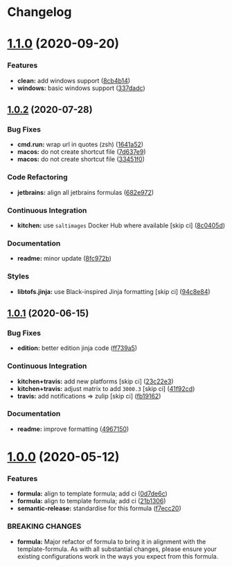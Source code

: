 # Changelog

# [1.1.0](https://github.com/saltstack-formulas/jetbrains-rubymine-formula/compare/v1.0.2...v1.1.0) (2020-09-20)


### Features

* **clean:** add windows support ([8cb4b14](https://github.com/saltstack-formulas/jetbrains-rubymine-formula/commit/8cb4b14b138a0197ac6003be13b9d12eb32ab09b))
* **windows:** basic windows support ([337dadc](https://github.com/saltstack-formulas/jetbrains-rubymine-formula/commit/337dadc342d5f4b78380aed0df2819e5921d9249))

## [1.0.2](https://github.com/saltstack-formulas/jetbrains-rubymine-formula/compare/v1.0.1...v1.0.2) (2020-07-28)


### Bug Fixes

* **cmd.run:** wrap url in quotes (zsh) ([1641a52](https://github.com/saltstack-formulas/jetbrains-rubymine-formula/commit/1641a5291586c4d694facec61553a8aa37f57045))
* **macos:** do not create shortcut file ([7d637e9](https://github.com/saltstack-formulas/jetbrains-rubymine-formula/commit/7d637e93bd9dc4cb4ace917a41b1c556c8a0b0ac))
* **macos:** do not create shortcut file ([33451f0](https://github.com/saltstack-formulas/jetbrains-rubymine-formula/commit/33451f021b3895fd0f44fe7e5e12471acac771dc))


### Code Refactoring

* **jetbrains:** align all jetbrains formulas ([682e972](https://github.com/saltstack-formulas/jetbrains-rubymine-formula/commit/682e97269fe3e288489751fb226168f26e15b119))


### Continuous Integration

* **kitchen:** use `saltimages` Docker Hub where available [skip ci] ([8c0405d](https://github.com/saltstack-formulas/jetbrains-rubymine-formula/commit/8c0405d984979a653dc5fa85ccd559844f99ba37))


### Documentation

* **readme:** minor update ([8fc972b](https://github.com/saltstack-formulas/jetbrains-rubymine-formula/commit/8fc972bb3a1a3147f82628ec1be93122cabbab33))


### Styles

* **libtofs.jinja:** use Black-inspired Jinja formatting [skip ci] ([94c8e84](https://github.com/saltstack-formulas/jetbrains-rubymine-formula/commit/94c8e844b0d176681cde05431422d4238f0d1d57))

## [1.0.1](https://github.com/saltstack-formulas/jetbrains-rubymine-formula/compare/v1.0.0...v1.0.1) (2020-06-15)


### Bug Fixes

* **edition:** better edition jinja code ([ff739a5](https://github.com/saltstack-formulas/jetbrains-rubymine-formula/commit/ff739a56ede34a150b443561dc9b0ed6eea7b81b))


### Continuous Integration

* **kitchen+travis:** add new platforms [skip ci] ([23c22e3](https://github.com/saltstack-formulas/jetbrains-rubymine-formula/commit/23c22e34fd24b658ff039bf49267943d7392f03d))
* **kitchen+travis:** adjust matrix to add `3000.3` [skip ci] ([41f92cd](https://github.com/saltstack-formulas/jetbrains-rubymine-formula/commit/41f92cd1e751811ce700339f82ab58a5ce7e1d56))
* **travis:** add notifications => zulip [skip ci] ([fb19162](https://github.com/saltstack-formulas/jetbrains-rubymine-formula/commit/fb191620f024c8f5187e2355c8a3789eb2ff7e6d))


### Documentation

* **readme:** improve formatting ([4967150](https://github.com/saltstack-formulas/jetbrains-rubymine-formula/commit/49671503f6581fb62c1caca04b2b56b6bcc06db8))

# [1.0.0](https://github.com/saltstack-formulas/jetbrains-rubymine-formula/compare/v0.1.2...v1.0.0) (2020-05-12)


### Features

* **formula:** align to template formula; add ci ([0d7de6c](https://github.com/saltstack-formulas/jetbrains-rubymine-formula/commit/0d7de6c6de3696305b3a2968d6fddbe91191a93d))
* **formula:** align to template formula; add ci ([21b1306](https://github.com/saltstack-formulas/jetbrains-rubymine-formula/commit/21b13061ffe0ca8d602f7b8782e64004e8a7e56f))
* **semantic-release:** standardise for this formula ([f7ecc20](https://github.com/saltstack-formulas/jetbrains-rubymine-formula/commit/f7ecc2012e55f5cbc1dfc3a6a082d2d43f420638))


### BREAKING CHANGES

* **formula:** Major refactor of formula to bring it in alignment with the
template-formula. As with all substantial changes, please ensure your
existing configurations work in the ways you expect from this formula.
